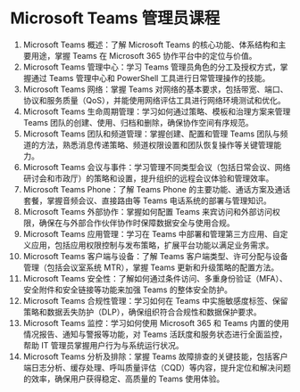 # Microsoft Teams 管理员课程

1. Microsoft Teams 概述：了解 Microsoft Teams 的核心功能、体系结构和主要用途，掌握 Teams 在 Microsoft 365 协作平台中的定位与价值。
2. Microsoft Teams 管理中心：学习 Teams 管理员角色的分工及授权方式，掌握通过 Teams 管理中心和 PowerShell 工具进行日常管理操作的技能。
3. Microsoft Teams 网络：掌握 Teams 对网络的基本要求，包括带宽、端口、协议和服务质量（QoS），并能使用网络评估工具进行网络环境测试和优化。
4. Microsoft Teams 生命周期管理：学习如何通过策略、模板和治理方案来管理 Teams 团队的创建、使用、归档和删除，确保协作空间有序规范。
5. Microsoft Teams 团队和频道管理：掌握创建、配置和管理 Teams 团队与频道的方法，熟悉消息传递策略、频道权限设置和团队恢复操作等关键管理能力。
6. Microsoft Teams 会议与事件：学习管理不同类型会议（包括日常会议、网络研讨会和市政厅）的策略和设置，提升组织的远程会议体验和管理效率。
7. Microsoft Teams Phone：了解 Teams Phone 的主要功能、通话方案及通话套餐，掌握音频会议、直接路由等 Teams 电话系统的部署与管理知识。
8. Microsoft Teams 外部协作：掌握如何配置 Teams 来宾访问和外部访问权限，确保在与外部合作伙伴协作时保障数据安全与使用合规。
9. Microsoft Teams 应用管理：学习在 Teams 中部署和管理第三方应用、自定义应用，包括应用权限控制与发布策略，扩展平台功能以满足业务需求。
10. Microsoft Teams 客户端与设备：了解 Teams 客户端类型、许可分配与设备管理（包括会议室系统 MTR），掌握 Teams 更新和升级策略的配置方法。
11. Microsoft Teams 安全性：了解如何通过条件访问、多重身份验证（MFA）、安全附件和安全链接等功能来加强 Teams 的整体安全防护。
12. Microsoft Teams 合规性管理：学习如何在 Teams 中实施敏感度标签、保留策略和数据丢失防护（DLP），确保组织符合合规性和数据保护要求。
13. Microsoft Teams 监控：学习如何使用 Microsoft 365 和 Teams 内置的使用情况报告、通知与警报等功能，对 Teams 活跃度和服务状态进行全面监控，帮助 IT 管理员掌握用户行为与系统运行状况。
14. Microsoft Teams 分析及排除：掌握 Teams 故障排查的关键技能，包括客户端日志分析、缓存处理、呼叫质量评估（CQD）等内容，提升定位和解决问题的效率，确保用户获得稳定、高质量的 Teams 使用体验。
